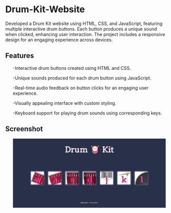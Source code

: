 # Drum-Kit-Website
Developed a Drum Kit website using HTML, CSS, and JavaScript, featuring multiple interactive drum buttons. Each button produces a unique sound when clicked, enhancing user interaction. The project includes a responsive design for an engaging experience across devices.

## Features
<ul>-Interactive drum buttons created using HTML and CSS.</ul>
<ul>-Unique sounds produced for each drum button using JavaScript.</ul>
<ul>-Real-time audio feedback on button clicks for an engaging user experience.</ul>
<ul>-Visually appealing interface with custom styling.</ul>
<ul>-Keyboard support for playing drum sounds using corresponding keys.</ul>

## Screenshot
<ul><img src="preview/drum.png"></ul>
